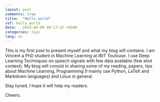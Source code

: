 ```yaml
---
layout: post
comments: true
title:  "Hello world"
ref: hello_world
date:   2019-09-08 09:17:47 +0200
categories: tips
lang: en
---
```


This is my first post to present myself and what my blog will contains.
I am Vincent a PhD student in Machine Learning at IRIT Toulouse. I use Deep Learning Techniques on speech signals with few data available (few shot context).
My blog will consist in sharing some of my reading, papers, tips about Machine Learning, Programming (I mainly use Python, LaTeX and Markdown languages) and Linux in general.

Stay tuned, I hope it will help my readers.

Cheers.
